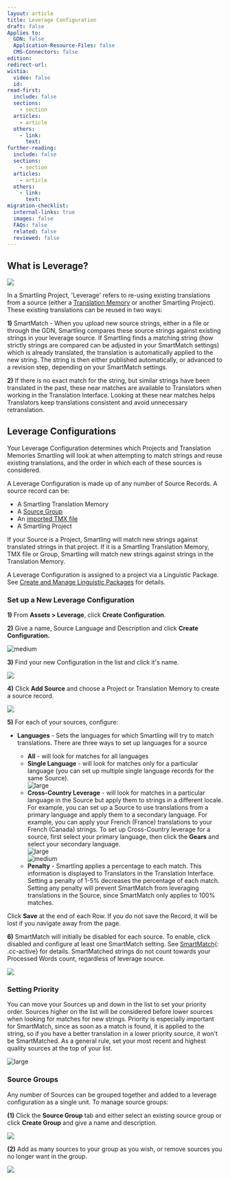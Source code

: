 ```yaml
---
layout: article
title: Leverage Configuration
draft: false
Applies to:
  GDN: false
  Application-Resource-Files: false
  CMS-Connectors: false
edition:
redirect-url:
wistia:
  video: false
  id:
read-first:
  include: false
  sections:
    - section
  articles:
    - article
  others:
    - link:
      text:
further-reading:
  include: false
  sections:
    - section
  articles:
    - article
  others:
    - link:
      text:
migration-checklist:
  internal-links: true
  images: false
  FAQs: false
  related: false
  reviewed: false
---
```



## What is Leverage?

![](/uploads/versions/tm_diagram---x----1741-963x---.png)

In a Smartling Project, 'Leverage' refers to re-using existing translations from a source (either a [Translation Memory](/knowledge-base/articles/translation-memory/) or another Smartling Project). These existing translations can be reused in two ways:

**1)** SmartMatch - When you upload new source strings, either in a file or through the GDN, Smartling compares these source strings against existing strings in your leverage source. If Smartling finds a matching string (how strictly strings are compared can be adjusted in your SmartMatch settings) which is already translated, the translation is automatically applied to the new string. The string is then either published automatically, or advanced to a revision step, depending on your SmartMatch settings.

**2)** If there is no exact match for the string, but similar strings have been translated in the past, these near matches are available to Translators when working in the Translation Interface. Looking at these near matches helps Translators keep translations consistent and avoid unnecessary retranslation.

## Leverage Configurations

Your Leverage Configuration determines which Projects and Translation Memories Smartling will look at when attempting to match strings and reuse existing translations, and the order in which each of these sources is considered.

A Leverage Configuration is made up of any number of Source Records. A source record can be:

* A Smartling Translation Memory
* A [Source Group](#source-groups)
* An [imported TMX file](/knowledge-base/articles/translation-memory/#import)
* A Smartling Project


If your Source is a Project, Smartling will match new strings against translated strings in that project. If it is a Smartling Translation Memory, TMX file or Group, Smartling will match new strings against strings in the Translation Memory.

A Leverage Configuration is assigned to a project via a Linguistic Package. See [Create and Manage Linguistic Packages](/knowledge-base/articles/create-and-manage-linguistic-packages/) for details.

### **Set up a New Leverage Configuration**

**1)** From **Assets &gt; Leverage**, click **Create Configuration**.

**2)** Give a name, Source Language and Description and click **Create Configuration.**

![medium](/uploads/versions/smartling___linguistic_assets-9---x----573-375x---.png)

**3)** Find your new Configuration in the list and click it's name.

![](/uploads/versions/smartling___linguistic_assets-10---x----1132-492x---.png)

**4)** Click **Add Source** and choose a Project or Translation Memory to create a source record.

![](/uploads/versions/smartling___linguistic_assets-11---x----1364-497x---.png)

**5)** For each of your sources, configure:

* **Languages** - Sets the languages for which Smartling will try to match translations. There are three ways to set up languages for a source

  * **All** - will look for matches for all languages
  * **Single Language** - will look for matches only for a particular language (you can set up multiple single language records for the same Source).
    <br>![large](/uploads/versions/smartling___linguistic_assets-12---x----915-48x---.png)
  * **Cross-Country Leverage** - will look for matches in a particular language in the Source but apply them to strings in a different locale. For example, you can set up a Source to use translations from a primary language and apply them to a secondary language. For example, you can apply your French (France) translations to your French (Canada) strings. To set up Cross-Country leverage for a source, first select your primary language, then click the **Gears** and select your secondary language.
    <br>![large](/uploads/versions/smartling___linguistic_assets-13---x----915-48x---.png)
    <br>![medium](/uploads/versions/smartling___linguistic_assets-14---x----574-326x---.png)
  * **Penalty** - Smartling applies a percentage to each match. This information is displayed to Translators in the Translation Interface. Setting a penalty of 1-5% decreases the percentage of each match. Setting any penalty will prevent SmartMatch from leveraging translations in the Source, since SmartMatch only applies to 100% matches.


Click **Save** at the end of each Row. If you do not save the Record, it will be lost if you navigate away from the page.

**6)** SmartMatch will initially be disabled for each source. To enable, click disabled and configure at least one SmartMatch setting. See [SmartMatch](/knowledge-base/articles/smartmatch-settings/){: .cc-active} for details. SmartMatched strings do not count towards your Processed Words count, regardless of leverage source.

![](/uploads/versions/smartling___linguistic_assets-15---x----927-88x---.png)

### Setting Priority

You can move your Sources up and down in the list to set your priority order. Sources higher on the list will be considered before lower sources when looking for matches for new strings. Priority is especially important for SmartMatch, since as soon as a match is found, it is applied to the string, so if you have a better translation in a lower priority source, it won't be SmartMatched. As a general rule, set your most recent and highest quality sources at the top of your list.

![large](/uploads/versions/smartling___linguistic_assets-16---x----951-391x---.png)

### Source Groups

Any number of Sources can be grouped together and added to a leverage configuration as a single unit. To manage source groups:

**(1)** Click the **Source Group** tab and either select an existing source group or click **Create Group** and give a name and description.

![](/uploads/versions/smartling___linguistic_assets-17---x----1253-424x---.png)

**(2)** Add as many sources to your group as you wish, or remove sources you no longer want in the group.

![](/uploads/versions/smartling___linguistic_assets-18---x----1256-475x---.png)
